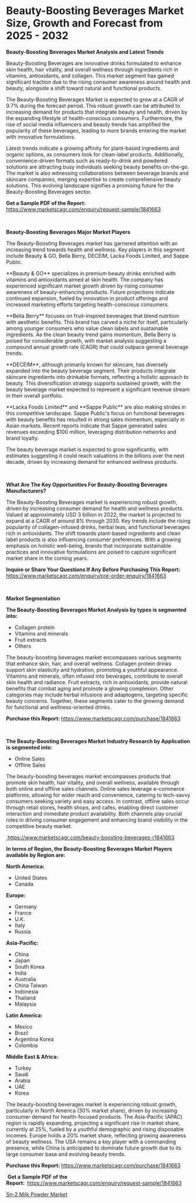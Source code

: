<p><h1>Beauty-Boosting Beverages Market Size, Growth and Forecast from 2025 - 2032</h1></p><p><strong>Beauty-Boosting Beverages Market Analysis and Latest Trends</strong></p>
<p><p>Beauty-Boosting Beverages are innovative drinks formulated to enhance skin health, hair vitality, and overall wellness through ingredients rich in vitamins, antioxidants, and collagen. This market segment has gained significant traction due to the rising consumer awareness around health and beauty, alongside a shift toward natural and functional products.</p><p>The Beauty-Boosting Beverages Market is expected to grow at a CAGR of 9.7% during the forecast period. This robust growth can be attributed to increasing demand for products that integrate beauty and health, driven by the expanding lifestyle of health-conscious consumers. Furthermore, the rise of social media influencers and beauty trends has amplified the popularity of these beverages, leading to more brands entering the market with innovative formulations.</p><p>Latest trends indicate a growing affinity for plant-based ingredients and organic options, as consumers look for clean-label products. Additionally, convenience-driven formats such as ready-to-drink and powdered solutions are attracting busy individuals seeking beauty benefits on-the-go. The market is also witnessing collaborations between beverage brands and skincare companies, merging expertise to create comprehensive beauty solutions. This evolving landscape signifies a promising future for the Beauty-Boosting Beverages sector.</p></p>
<p><strong>Get a Sample PDF of the Report:&nbsp;</strong> <a href="https://www.marketscagr.com/enquiry/request-sample/1841663?utm_campaign=2528&utm_medium=2&utm_source=Github&utm_content=ia&utm_term=07042025&utm_id=beauty-boosting-beverages">https://www.marketscagr.com/enquiry/request-sample/1841663</a></p>
<p>&nbsp;</p>
<p><strong>Beauty-Boosting Beverages Major Market Players</strong></p>
<p><p>The Beauty-Boosting Beverages market has garnered attention with an increasing trend towards health and wellness. Key players in this segment include Beauty & GO, Bella Berry, DECEIM, Lacka Foods Limited, and Sappe Public. </p><p>**Beauty & GO** specializes in premium beauty drinks enriched with vitamins and antioxidants aimed at skin health. The company has experienced significant market growth driven by rising consumer awareness of beauty-enhancing products. Future projections indicate continued expansion, fueled by innovation in product offerings and increased marketing efforts targeting health-conscious consumers.</p><p>**Bella Berry** focuses on fruit-inspired beverages that blend nutrition with aesthetic benefits. This brand has carved a niche for itself, particularly among younger consumers who value clean labels and sustainable ingredients. As the clean beauty trend gains momentum, Bella Berry is poised for considerable growth, with market analysis suggesting a compound annual growth rate (CAGR) that could outpace general beverage trends.</p><p>**DECEIM**, although primarily known for skincare, has diversely expanded into the beauty beverage segment. Their products integrate skincare ingredients into drinkable formats, reflecting a holistic approach to beauty. This diversification strategy supports sustained growth, with the beauty beverage market expected to represent a significant revenue stream in their overall portfolio.</p><p>**Lacka Foods Limited** and **Sappe Public** are also making strides in this competitive landscape. Sappe Public's focus on functional beverages with beauty benefits has resulted in strong sales momentum, especially in Asian markets. Recent reports indicate that Sappe generated sales revenues exceeding $100 million, leveraging distribution networks and brand loyalty.</p><p>The beauty beverage market is expected to grow significantly, with estimates suggesting it could reach valuations in the billions over the next decade, driven by increasing demand for enhanced wellness products.</p></p>
<p>&nbsp;</p>
<p><strong>What Are The Key Opportunities For Beauty-Boosting Beverages Manufacturers?</strong></p>
<p><p>The Beauty-Boosting Beverages market is experiencing robust growth, driven by increasing consumer demand for health and wellness products. Valued at approximately USD 3 billion in 2022, the market is projected to expand at a CAGR of around 8% through 2030. Key trends include the rising popularity of collagen-infused drinks, herbal teas, and functional beverages rich in antioxidants. The shift towards plant-based ingredients and clean label products is also influencing consumer preferences. With a growing emphasis on holistic well-being, brands that incorporate sustainable practices and innovative formulations are poised to capture significant market share in the coming years.</p></p>
<p><strong>Inquire or Share Your Questions If Any Before Purchasing This Report:</strong> <a href="https://www.marketscagr.com/enquiry/pre-order-enquiry/1841663?utm_campaign=2528&utm_medium=2&utm_source=Github&utm_content=ia&utm_term=07042025&utm_id=beauty-boosting-beverages">https://www.marketscagr.com/enquiry/pre-order-enquiry/1841663</a></p>
<p>&nbsp;</p>
<p><strong>Market Segmentation</strong></p>
<p><strong>The Beauty-Boosting Beverages Market Analysis by types is segmented into:</strong></p>
<p><ul><li>Collagen protein</li><li>Vitamins and minerals</li><li>Fruit extracts</li><li>Others</li></ul></p>
<p><p>The beauty-boosting beverages market encompasses various segments that enhance skin, hair, and overall wellness. Collagen protein drinks support skin elasticity and hydration, promoting a youthful appearance. Vitamins and minerals, often infused into beverages, contribute to overall skin health and radiance. Fruit extracts, rich in antioxidants, provide natural benefits that combat aging and promote a glowing complexion. Other categories may include herbal infusions and adaptogens, targeting specific beauty concerns. Together, these segments cater to the growing demand for functional and wellness-oriented drinks.</p></p>
<p><strong>Purchase this Report:&nbsp;</strong><a href="https://www.marketscagr.com/purchase/1841663?utm_campaign=2528&utm_medium=2&utm_source=Github&utm_content=ia&utm_term=07042025&utm_id=beauty-boosting-beverages">https://www.marketscagr.com/purchase/1841663</a></p>
<p>&nbsp;</p>
<p><strong>The Beauty-Boosting Beverages Market Industry Research by Application is segmented into:</strong></p>
<p><ul><li>Online Sales</li><li>Offline Sales</li></ul></p>
<p><p>The beauty-boosting beverages market encompasses products that promote skin health, hair vitality, and overall wellness, available through both online and offline sales channels. Online sales leverage e-commerce platforms, allowing for wider reach and convenience, catering to tech-savvy consumers seeking variety and easy access. In contrast, offline sales occur through retail stores, health shops, and cafes, enabling direct customer interaction and immediate product availability. Both channels play crucial roles in driving consumer engagement and enhancing brand visibility in the competitive beauty market.</p></p>
<p><a href="https://www.marketscagr.com/beauty-boosting-beverages-r1841663?utm_campaign=2528&utm_medium=2&utm_source=Github&utm_content=ia&utm_term=07042025&utm_id=beauty-boosting-beverages">&nbsp;https://www.marketscagr.com/beauty-boosting-beverages-r1841663</a></p>
<p><strong>In terms of Region, the Beauty-Boosting Beverages Market Players available by Region are:</strong></p>
<p>
    <p> <strong> North America: </strong>
        <ul>
            <li>United States</li>
            <li>Canada</li>
        </ul>
        </p> 
    <p> <strong> Europe: </strong>
        <ul>
            <li>Germany</li>
            <li>France</li>
            <li>U.K.</li>
            <li>Italy</li>
            <li>Russia</li>
        </ul>
        </p> 
    <p> <strong> Asia-Pacific: </strong>
        <ul>
            <li>China</li>
            <li>Japan</li>
            <li>South Korea</li>
            <li>India</li>
            <li>Australia</li>
            <li>China Taiwan</li>
            <li>Indonesia</li>
            <li>Thailand</li>
            <li>Malaysia</li>
        </ul>
        </p> 
    <p> <strong> Latin America: </strong>
        <ul>
            <li>Mexico</li>
            <li>Brazil</li>
            <li>Argentina Korea</li>
            <li>Colombia</li>
        </ul>
        </p> 
    <p> <strong> Middle East & Africa: </strong>
        <ul>
            <li>Turkey</li>
            <li>Saudi</li>
            <li>Arabia</li>
            <li>UAE</li>
            <li>Korea</li>
        </ul>
    </p>
    </p>
<p><p>The beauty-boosting beverages market is experiencing robust growth, particularly in North America (30% market share), driven by increasing consumer demand for health-focused products. The Asia-Pacific (APAC) region is rapidly expanding, projecting a significant rise in market share, currently at 25%, fueled by a youthful demographic and rising disposable incomes. Europe holds a 20% market share, reflecting growing awareness of beauty wellness. The USA remains a key player with a commanding presence, while China is anticipated to dominate future growth due to its large consumer base and evolving beauty trends.</p></p>
<p><strong>Purchase this Report: </strong><a href="https://www.marketscagr.com/purchase/1841663?utm_campaign=2528&utm_medium=2&utm_source=Github&utm_content=ia&utm_term=07042025&utm_id=beauty-boosting-beverages">https://www.marketscagr.com/purchase/1841663</a></p>
<p>&nbsp;<strong>Get a Sample PDF of the Report:&nbsp;&nbsp;</strong><a href="https://www.marketscagr.com/enquiry/request-sample/1841663?utm_campaign=2528&utm_medium=2&utm_source=Github&utm_content=ia&utm_term=07042025&utm_id=beauty-boosting-beverages">https://www.marketscagr.com/enquiry/request-sample/1841663</a></p>
<p><strong></strong></p>
<p><p><a href="https://github.com/maclarensidney/Market-Research-Report-List-1/blob/main/sn-2-milk-powder-market.md?utm_campaign=2528&utm_medium=2&utm_source=Github&utm_content=ia&utm_term=07042025&utm_id=beauty-boosting-beverages">Sn-2 Milk Powder Market</a></p></p>